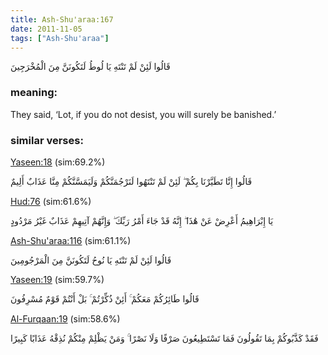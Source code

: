 ```yaml
---
title: Ash-Shu'araa:167
date: 2011-11-05
tags: ["Ash-Shu'araa"]
---
```

قَالُوا لَئِنْ لَمْ تَنْتَهِ يَا لُوطُ لَتَكُونَنَّ مِنَ الْمُخْرَجِينَ
### meaning: 
They said, ‘Lot, if you do not desist, you will surely be banished.’
### similar verses: 

[Yaseen:18](/36/18) (sim:69.2%)

قَالُوا إِنَّا تَطَيَّرْنَا بِكُمْ ۖ لَئِنْ لَمْ تَنْتَهُوا لَنَرْجُمَنَّكُمْ وَلَيَمَسَّنَّكُمْ مِنَّا عَذَابٌ أَلِيمٌ

[Hud:76](/11/76) (sim:61.6%)

يَا إِبْرَاهِيمُ أَعْرِضْ عَنْ هَٰذَا ۖ إِنَّهُ قَدْ جَاءَ أَمْرُ رَبِّكَ ۖ وَإِنَّهُمْ آتِيهِمْ عَذَابٌ غَيْرُ مَرْدُودٍ

[Ash-Shu'araa:116](/26/116) (sim:61.1%)

قَالُوا لَئِنْ لَمْ تَنْتَهِ يَا نُوحُ لَتَكُونَنَّ مِنَ الْمَرْجُومِينَ

[Yaseen:19](/36/19) (sim:59.7%)

قَالُوا طَائِرُكُمْ مَعَكُمْ ۚ أَئِنْ ذُكِّرْتُمْ ۚ بَلْ أَنْتُمْ قَوْمٌ مُسْرِفُونَ

[Al-Furqaan:19](/25/19) (sim:58.6%)

فَقَدْ كَذَّبُوكُمْ بِمَا تَقُولُونَ فَمَا تَسْتَطِيعُونَ صَرْفًا وَلَا نَصْرًا ۚ وَمَنْ يَظْلِمْ مِنْكُمْ نُذِقْهُ عَذَابًا كَبِيرًا
